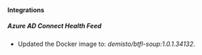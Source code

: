 #### Integrations
##### Azure AD Connect Health Feed
- Updated the Docker image to: *demisto/btfl-soup:1.0.1.34132*.
